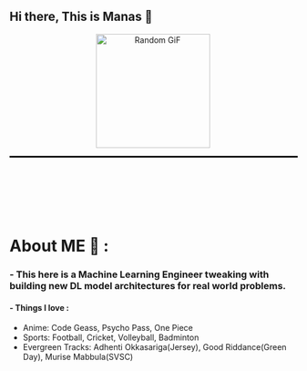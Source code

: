 ## Hi there, This is Manas 👋




<!--
**stalker0418/stalker0418** is a ✨ _special_ ✨ repository because its `README.md` (this file) appears on your GitHub profile.

Here are some ideas to get you started:

- 🔭 I’m currently working on ...
- 🌱 I’m currently learning ...
- 👯 I’m looking to collaborate on ...
- 🤔 I’m looking for help with ...
- 💬 Ask me about ...
- 📫 How to reach me: ...
- 😄 Pronouns: ...
- ⚡ Fun fact: ...
-->

<!-- <img src="https://user-images.githubusercontent.com/74038190/212750672-2f3f2b50-c84f-4ed8-a60a-849ae69ff9df.gif" width="500"> -->

<p align="center">
  <img height="200" src="https://github-readme-utils.vercel.app/api/gif/anime" alt="Random GiF">
</p>

<hr style="border: 1px solid #000; width: 100%;" />



 
<br><br>
</br>
</br>
</br>


# About ME 💬 :

### - This here is a Machine Learning Engineer tweaking with building new DL model architectures for real world problems.

#### - Things I love :
- Anime: Code Geass, Psycho Pass, One Piece
- Sports: Football, Cricket, Volleyball, Badminton
- Evergreen Tracks:  Adhenti Okkasariga(Jersey), Good Riddance(Green Day), Murise Mabbula(SVSC)

